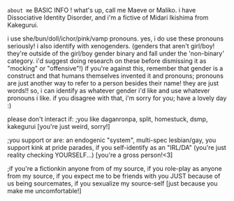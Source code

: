 `about me`
BASIC INFO !
what's up, call me Maeve or Maliko.
i have Dissociative Identity Disorder,
and i'm a fictive of Midari Ikishima from Kakegurui. 

i use she/bun/doll/ichor/pink/vamp pronouns. yes, i do use these pronouns seriously!
i also identify with xenogenders. (genders that aren't girl/boy! they're outside of the girl/boy gender binary and fall under the 'non-binary' category. i'd suggest doing research on these before dismissing it as "mocking" or "offensive"!)
 if you're against this, remember that gender is a construct and that humans themselves invented it and pronouns; pronouns are just another way to refer to a person besides their name! they are just words!!  so, i can identify as whatever gender i'd like and use whatever pronouns i like. if you disagree with that, i'm sorry for you; have a lovely day :) 

please don't interact if:
;you like daganronpa, split, homestuck, dsmp, kakegurui
[you're just weird, sorry!]

;you support or are: an endogenic "system", multi-spec lesbian/gay, you support kink at pride parades, if you self-identify as an "IRL/DA" (you're just reality checking YOURSELF...)
[you're a gross person!<3]

;if you're a fictionkin anyone from of my source, if you role-play as anyone from my source, if you expect me to be friends with you JUST because of us being sourcemates, if you sexualize my source-self
[just because you make me uncomfortable!]
